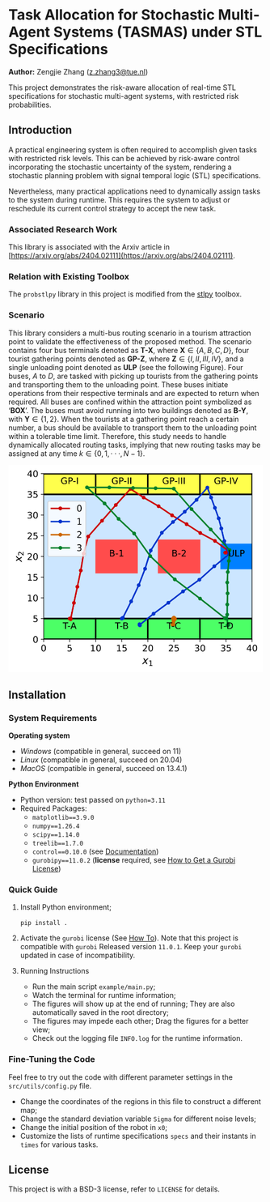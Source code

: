# Task Allocation for Stochastic Multi-Agent Systems (TASMAS) under STL Specifications

**Author:** Zengjie Zhang (z.zhang3@tue.nl)

This project demonstrates the risk-aware allocation of real-time STL specifications for stochastic multi-agent systems, with restricted risk probabilities. 

## Introduction

A practical engineering system is often required to accomplish given tasks with restricted risk levels. This can be achieved by risk-aware control incorporating the stochastic uncertainty of the system, rendering a stochastic planning problem with signal temporal logic (STL) specifications.

Nevertheless, many practical applications need to dynamically assign tasks to the system during runtime. This requires the system to adjust or reschedule its current control strategy to accept the new task.

### Associated Research Work

This library is associated with the Arxiv article in [https://arxiv.org/abs/2404.02111](https://arxiv.org/abs/2404.02111).

### Relation with Existing Toolbox

The `probstlpy` library in this project is modified from the [stlpy](https://github.com/vincekurtz/stlpy/blob/main/README.md) toolbox. 

### Scenario

This library considers a multi-bus routing scenario in a tourism attraction point to validate the effectiveness of the proposed method. The scenario contains four bus terminals denoted as **T-X**, where **X**$\in \{A, B, C, D\}$, four tourist gathering points denoted as **GP-Z**, where **Z**$\in \{I, II, III, IV\}$, and a single unloading point denoted as **ULP** (see the following Figure). Four buses, $A$ to $D$, are tasked with picking up tourists from the gathering points and transporting them to the unloading point. These buses initiate operations from their respective terminals and are expected to return when required. All buses are confined within the attraction point symbolized as ‘**BOX**’. The buses must avoid running into two buildings denoted as **B-Y**, with **Y**$\in \{1, 2\}$. When the tourists at a gathering point reach a certain number, a bus should be available to transport them to the unloading point within a tolerable time limit. Therefore, this study needs to handle dynamically allocated routing tasks, implying that new routing tasks may be assigned at any time $k \in \{0, 1,· · · , N − 1\}$.

[![Map](figures/map.svg)](CASE)





## Installation

### System Requirements

**Operating system**
 - *Windows* (compatible in general, succeed on 11)
 - *Linux* (compatible in general, succeed on 20.04)
 - *MacOS* (compatible in general, succeed on 13.4.1)

**Python Environment**
 - Python version: test passed on `python=3.11`
 - Required Packages: 
    - `matplotlib==3.9.0`
    - `numpy==1.26.4`
    - `scipy==1.14.0`
    - `treelib==1.7.0`
    - `control==0.10.0` (see [Documentation](https://python-control.readthedocs.io/en/latest/intro.html))
    - `gurobipy==11.0.2` (**license** required, see [How to Get a Gurobi License](https://www.gurobi.com/solutions/licensing/))

 
### Quick Guide
 
1. Install Python environment;
    ```
    pip install .
    ```

2. Activate the `gurobi` license (See [How To](https://www.gurobi.com/documentation/current/remoteservices/licensing.html)). Note that this project is compatible with `gurobi` Released version `11.0.1`. Keep your `gurobi` updated in case of incompatibility. 

3. Running Instructions
    - Run the main script `example/main.py`;
    - Watch the terminal for runtime information;
    - The figures will show up at the end of running; They are also automatically saved in the root directory;
    - The figures may impede each other; Drag the figures for a better view;
    - Check out the logging file `INFO.log` for the runtime information.

### Fine-Tuning the Code

Feel free to try out the code with different parameter settings in the `src/utils/config.py` file.

- Change the coordinates of the regions in this file to construct a different map;
- Change the standard deviation variable `Sigma` for different noise levels;
- Change the initial position of the robot in `x0`;
- Customize the lists of runtime specifications `specs` and their instants in `times` for various tasks.

## License

This project is with a BSD-3 license, refer to `LICENSE` for details.
